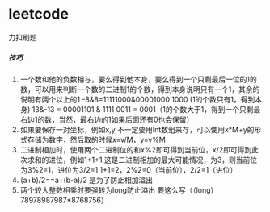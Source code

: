 # leetcode
力扣刷题
##### 技巧
1. 一个数和他的负数相与，要么得到他本身，要么得到一个只剩最后一位的1的数，可以用来判断一个数的二进制1的个数，得到本身说明只有一个1，其余的说明有两个以上的1
-8&8=11111000&00001000  1000 (1的个数只有1，得到本身)
13&-13 = 00001101 & 1111 0011 = 0001（1的个数大于1，得到一个只剩最右边1的数，当然，最右边的1如果后面还有0也会保留）
2. 如果要保存一对坐标，例如x,y 不一定要用Int数组来存，可以使用x*M+y的形式存储为数字，然后取的时候x=v/M，y=v%M
3. 二进制相加时，使用两个二进制位的和x%2即可得到当前位，x/2即可得到此次求和的进位，例如1+1+1,这是二进制相加的最大可能情况，为3，则当前位为3%2=1，进位为3/2=1  1+1=2，2%2=0（当前位），2/2=1（进位）
4.  (a+b)/2==a+(b-a)/2 是为了防止相加溢出
5. 两个较大整数相乘时要强转为long防止溢出 要这么写（（long）78978987987*8768756）